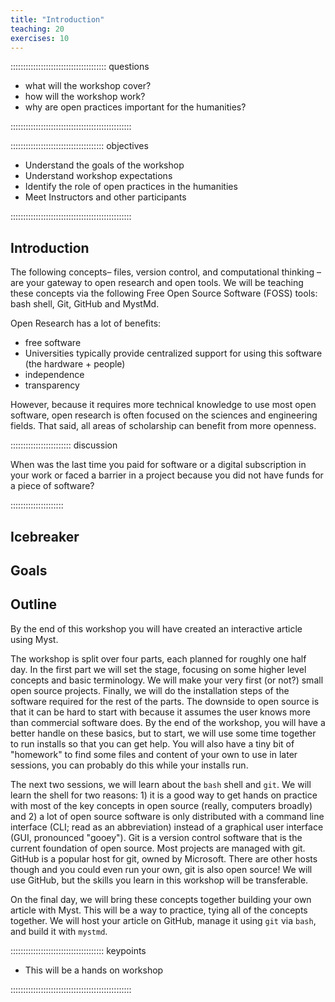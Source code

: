 ```yaml
---
title: "Introduction"
teaching: 20
exercises: 10
---
```


:::::::::::::::::::::::::::::::::::::: questions 

- what will the workshop cover?
- how will the workshop work?
- why are open practices important for the humanities?

::::::::::::::::::::::::::::::::::::::::::::::::

::::::::::::::::::::::::::::::::::::: objectives

- Understand the goals of the workshop
- Understand workshop expectations
- Identify the role of open practices in the humanities
- Meet Instructors and other participants

::::::::::::::::::::::::::::::::::::::::::::::::


## Introduction

The following concepts– files, version control, and  computational thinking –are your gateway to open research and open tools.  We will be teaching these concepts via the following Free Open Source Software (FOSS) tools: bash shell, Git, GitHub and MystMd. 

Open Research has a lot of benefits:
- free software
- Universities typically provide centralized support for using this software (the hardware + people)
- independence
- transparency 

However, because it requires more technical knowledge to use most open software, open research is often focused on the sciences and engineering fields. 
That said, all areas of scholarship can benefit from more openness. 

:::::::::::::::::::::::: discussion

When was the last time you paid for software or a digital subscription in your work or faced a barrier in a project because you did not have funds for a piece of software?

:::::::::::::::::::::


## Icebreaker


## Goals




## Outline
By the end of this workshop you will have created an interactive article using Myst.


The workshop is split over four parts, each planned for roughly one half day. 
In the first part we will set the stage, focusing on some higher level concepts and basic terminology. We will make your very first (or not?) small open source projects. Finally, we will do the installation steps of the software required for the rest of the parts. The downside to open source is that it can be hard to start with because it assumes the user knows more than commercial software does. By the end of the workshop, you will have a better handle on these basics, but to start, we will use some time together to run installs so that you can get help.  You will also have a tiny bit of "homework" to find some files and content of your own to use in later sessions, you can probably do this while your installs run. 

The next two sessions, we will learn about the `bash` shell and `git`. We will learn the shell for two reasons: 1) it is a good way to get hands on practice with most of the key concepts in open source (really, computers broadly) and 2) a lot of open source software is only distributed with a command line interface (CLI; read as an abbreviation) instead of a graphical user interface (GUI, pronounced "gooey"). Git is a version control software that is the current foundation of open source. Most projects are managed with git. GitHub is a popular host for git, owned by Microsoft.  There are other hosts though and you could even run your own, git is also open source! We will use GitHub, but the skills you learn in this workshop will be transferable. 

On the final day, we will bring these concepts together building your own article with Myst. This will be a way to practice, tying all of the concepts together.  We will host your article on GitHub, manage it using `git` via `bash`,  and build it with `mystmd`.   



::::::::::::::::::::::::::::::::::::: keypoints 

- This will be a hands on workshop

::::::::::::::::::::::::::::::::::::::::::::::::
